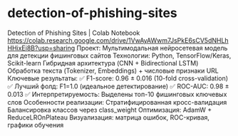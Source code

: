 # detection-of-phishing-sites
Detection of Phishing Sites | Colab Notebook
https://colab.research.google.com/drive/1VwAyAWwm7JsPkE6sCV5dNHLhHHixEi8B?usp=sharing
Проект: Мультимодальная нейросетевая модель для детекции фишинговых сайтов
Технологии:
Python, TensorFlow/Keras, Scikit-learn
Гибридная архитектура (CNN + Bidirectional LSTM)
Обработка текста (Tokenizer, Embeddings) + числовые признаки URL
Ключевые результаты:
✅ F1-score: 0.96 ± 0.016 (10-fold cross-validation)
✅ Лучший фолд: F1=1.0 (идеальное детектирование)
✅ ROC-AUC: 0.98 ± 0.013
✅ Интерпретируемость: Выделены топ-10 фишинговых ключевых слов
Особенности реализации:
Стратифицированная кросс-валидация
Балансировка классов через class_weight
Оптимизация: AdamW + ReduceLROnPlateau
Визуализация: матрица ошибок, ROC-кривая, графики обучения
